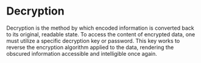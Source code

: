 # Decryption

Decryption is the method by which encoded information is converted back to its original, readable state. To access the content of encrypted data, one must utilize a specific decryption key or password. This key works to reverse the encryption algorithm applied to the data, rendering the obscured information accessible and intelligible once again.